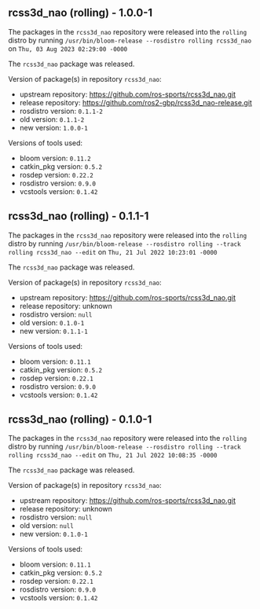 ## rcss3d_nao (rolling) - 1.0.0-1

The packages in the `rcss3d_nao` repository were released into the `rolling` distro by running `/usr/bin/bloom-release --rosdistro rolling rcss3d_nao` on `Thu, 03 Aug 2023 02:29:00 -0000`

The `rcss3d_nao` package was released.

Version of package(s) in repository `rcss3d_nao`:

- upstream repository: https://github.com/ros-sports/rcss3d_nao.git
- release repository: https://github.com/ros2-gbp/rcss3d_nao-release.git
- rosdistro version: `0.1.1-2`
- old version: `0.1.1-2`
- new version: `1.0.0-1`

Versions of tools used:

- bloom version: `0.11.2`
- catkin_pkg version: `0.5.2`
- rosdep version: `0.22.2`
- rosdistro version: `0.9.0`
- vcstools version: `0.1.42`


## rcss3d_nao (rolling) - 0.1.1-1

The packages in the `rcss3d_nao` repository were released into the `rolling` distro by running `/usr/bin/bloom-release --rosdistro rolling --track rolling rcss3d_nao --edit` on `Thu, 21 Jul 2022 10:23:01 -0000`

The `rcss3d_nao` package was released.

Version of package(s) in repository `rcss3d_nao`:

- upstream repository: https://github.com/ros-sports/rcss3d_nao.git
- release repository: unknown
- rosdistro version: `null`
- old version: `0.1.0-1`
- new version: `0.1.1-1`

Versions of tools used:

- bloom version: `0.11.1`
- catkin_pkg version: `0.5.2`
- rosdep version: `0.22.1`
- rosdistro version: `0.9.0`
- vcstools version: `0.1.42`


## rcss3d_nao (rolling) - 0.1.0-1

The packages in the `rcss3d_nao` repository were released into the `rolling` distro by running `/usr/bin/bloom-release --rosdistro rolling --track rolling rcss3d_nao --edit` on `Thu, 21 Jul 2022 10:08:35 -0000`

The `rcss3d_nao` package was released.

Version of package(s) in repository `rcss3d_nao`:

- upstream repository: https://github.com/ros-sports/rcss3d_nao.git
- release repository: unknown
- rosdistro version: `null`
- old version: `null`
- new version: `0.1.0-1`

Versions of tools used:

- bloom version: `0.11.1`
- catkin_pkg version: `0.5.2`
- rosdep version: `0.22.1`
- rosdistro version: `0.9.0`
- vcstools version: `0.1.42`



